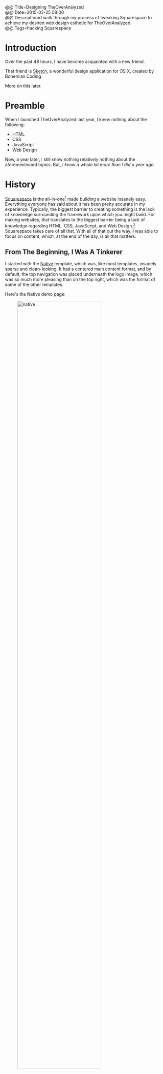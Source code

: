 @@ Title=Designing TheOverAnalyzed  
@@ Date=2015-02-25 08:00  
@@ Description=I walk through my process of tweaking Squarespace to achieve my desired web design esthetic for TheOverAnalyzed.  
@@ Tags=hacking Squarespace    

# Introduction

Over the past 48 hours, I have become acquainted with a new friend. 

That friend is [Sketch](http://bohemiancoding.com/sketch/), a wonderful design application for OS X, created by Bohemian Coding. 

More on this later.

# Preamble

When I launched TheOverAnalyzed last year, I knew nothing about the following:

* HTML
* CSS
* JavaScript
* Web Design

Now, a year later, I still know nothing relatively nothing about the aforementioned topics. But, *I know a whole lot more than I did a year ago.*

# History

[Squarespace](www.squarespace.com) <s>is the all-in-one</s>[^1] made building a website insanely easy. Everything everyone has said about it has been pretty accurate in my experience. Typically, the biggest barrier to creating something is the lack of knowledge surrounding the framework upon which you might build. For making websites, that translates to the biggest barrier being a lack of knowledge regarding HTML, CSS, JavaScript, and Web Design.[^2] Squarespace takes care of all that. With all of that out the way, I was able to focus on content, which, at the end of the day, is all that matters. 

## From The Beginning, I Was A Tinkerer

I started with the [Native](http://native-demo.squarespace.com/) template, which was, like most templates, insanely sparse and clean-looking. It had a centered main content format, and by default, the top navigation was placed underneath the logo image, which was so much more pleasing than on the top right, which was the format of some of the other templates.

Here's the Native demo page:

<figure>
	<img src="http://d.pr/i/196ta+" alt="native" width="80%" />
	<figcaption>The stock Native template</figcaption>
</figure>

Eventually, I noticed that the way Native implemented [blockquotes](http://d.pr/i/1cxvQ+) was kind of wonky. After some initial hesitation,[^4] I decided to switch to the [Avenue](http://avenue-demo.squarespace.com) template, which was a lot like Native, but had [blockquotes](http://d.pr/i/1lKIz+) like I wanted.

Here's the Avenue demo page: 

<figure>
	<img src="http://d.pr/i/rxBP+" alt="avenue" width="80%" />
	<figcaption>The stock Avenue template</figcaption>
</figure>

And here's a screenshot[^3] of my site from just a couple of weeks ago, before the first big design change:

<figure>
	<img src="http://d.pr/i/1cvPC+" alt="caption" width="80%" />
	<figcaption>TheOverAnalyzed with the Avenue template (Version 1)</figcaption>
</figure>

## Things Got Hairy

I had been wanting to make a few changes to the way my posts behaved. For instance, I wanted an arrow (→) to follow the title on Linked posts, and I also wanted a permalink (∞) to follow the the Linked post's date. There didn't seem to be a way to do that from within the Configuration section. I looked around for some ideas, and found a [post](http://duner.webfactional.com/blog/squarespace-permalinks) discussing the <code>{.passthrough}</code> string. That post offered a great solution, but the author noted that the string was only exposed to Squarespace users with the Developer Platform turned on.

Huh. I had heard on a podcast[^5] that Squarespace had a Developer Platform. Interesting. I wondered what that was all about, so I visited the Developer landing page. It seemed pretty straightforward? 

That is, until I got to the [part](http://developers.squarespace.com/initial-setup/) that mentioned [Git](https://en.wikipedia.org/wiki/Git_(software) and [SFTP](https://en.wikipedia.org/wiki/SFTP). 

Uh, no thanks. 

I had used GitHub a bit last year when I was [contributing](https://github.com/andreaslarsen/habesha/issues?q=is%3Aissue+is%3Aclosed) to a [repository](https://github.com/andreaslarsen/habesha) that contained jailbreak icon themes. I would find the BundleID for the app that needed theming, as well as the filenames of the icon sources. I would then find the iTunes Artwork using this [site,](http://bendodson.com/code/itunes-artwork-finder/index.html)[^6] and then parse all that information into a new Issue for the designer to make the icons for the theme. Finally, I would use AFC to transfer to my iOS device, via USB, the themed icon sources to their respective folders in the app bundle and insure that they were showing up properly.

But the idea of using Git or SFTP seemed to require much more nerd knowledge than I had at the time.

So what did I do? 

I forgot about it, and just settled on not having Linked posts behave like I wanted.

## Are You Kidding Me? Of Course I Didn't Settle

I did what have always done when it comes to nerdery: I took the plunge. I turned on the Developer Platform. 

## Now What Do I Do?

I wasn't sure whether Git or SFTP was the way to go, so I started with Git (due to my previous experience with GitHub). Turns Out™ that using Git involved using Terminal to push changes to the server, which seemed a little too [John Siracusa](http://hypercritical.co) [Mac OS 9](https://en.wikipedia.org/wiki/Mac_OS_9) for me. 

So SFTP it was. 

Interestingly, I wasn't sure how to use SFTP (or [FTP](https://en.wikipedia.org/wiki/File_Transfer_Protocol)) either. So I checked in with the great teacher of our time, YouTube, and found a real [gem](https://www.youtube.com/watch?v=HzravxTgTe4). This guy basically spelled out how to use Espresso to manipulate my site in any way I wanted. 

How cool.

## Trying Some Things

The first changes I made, like most 'first times,' were disastrous. I completely broke the site. I accidentally made changes to <code>global.less</code> without realizing what I had done. Unsure how to fix things, I turned off Developer mode in Squarespace, which reverted the site back to how it was before turning Developer mode on. Whew. Everything was fixed. Then I turned Developer mode back on, and tried again. 

I quickly familiarized myself with `blog.list` and `blog.item` and was able to make the arrow and [permalink](/2015/2/1/permalinks-in-squarespace) changes like I wanted (and much [more](/2015/1/31/bigfoot-footntes-in-squarespace). 

Here's a screenshot of Permalinks Version 1.0:[^7]

<figure>
	<img src="http://d.pr/i/1lSZU+" alt="Permalinks Version 1" width="80%" />
	<figcaption>Permalinks Version 1.0</figcaption>
</figure>

## Another Template Change

Things were looking [how I wanted](http://d.pr/i/1cvPC+). Still, I wasn't quite satisfied. 

One [stretch goal](http://www.forbes.com/sites/stevedenning/2012/04/23/in-praise-of-stretch-goals/) I have had since the beginning is to be sponsored by [The Deck](http://decknetwork.net/). I have seen their ads on [Daring Fireball](www.daringfireball.net), [Marco.org](www.marco.org), [Six Colors](www.sixcolors.com), and [The Loop](www.loopinsight.com). *These are the blogs I aspire towards,* so of course I wanted to be like them.

And while I realized that this was so far off, I wanted to be ready.

Being ready meant being able to implement the ads as soon as Jim Coudal knocks on my door.[^8]

Problem was that I couldn't seem to envision a place for the ads on my current site. Avenue, just like Native before it, featured centered content. Where would The Deck ads go? Unlike almost every other terrible banner ad, The Deck ads are confined to a relatively small, square block. I couldn't place them at the very top of the site, because they would take a way from the logo. I also didn't think it would be fair, traffic-wise, to place them at the bottom of the site, say, above the ©.

Most of the other sites sponsored by The Deck had a sidebar.

Naturally, I needed a sidebar. 

I noticed [Above Avalon](http://aboveavalon.com) a few weeks ago, and loved the non-scrolling (`position: absolute`) sidebar. I also loved that the site was built on Squarespace. *This meant I could easily implement a sidebar on my own site.*

Here is Niel Cybart's Stratechery-esche Above Avalon:

<figure>
	<img src="http://d.pr/i/11RRa+" alt="aboveavalon" width="80%" />
	<figcaption>Above Avalon's homepage</figcaption>
</figure>

<figure>
	<img src="http://d.pr/i/19QPN+" alt="caption" width="80%" />
	<figcaption>Look at that <code>.main-content</code> scroll</figcaption>
</figure>

<h2><a name="sidebartime">Sidebar Time</a></h2>

I looked around the templates and discovered that Cybart had implemented a relatively unchanged version of [Wells](http://wells-demo.squarespace.com/). Wells is a great template for photographers or graphic designers, as it really makes content like pictures or graphics or videos the star of the web view. 

Here is the Wells demo:

<figure>
	<img src="http://d.pr/i/1bItW+" alt="wells" width="80%" />
	<figcaption>Wells template</figcaption>
</figure>

<figure>
	<img src="http://d.pr/i/Q7z1+" alt="caption" width="80%" />
	<figcaption>And here is TheOverAnalyezd with Wells (Version 1.0 of the site)</figcaption>
</figure>

Note that the content was pushed all the way to the left of the window. This wasn't terrible, but it also wasn't [ideal](http://d.pr/i/14BaR+). I wanted the content to be basically centered, regardless of how big the window was. 

After consulting with the [Squarespace Answers Forum](answers.squarespace.com), I was able to move the content over to the center, more or less:

<figure>
	<img src="http://d.pr/i/EfZ+" alt="sorta" width="80%" />
	<figcaption>Sorta-centered</figcaption>
</figure>

But this led to a terrible design on mobile:

<figure>
	<img src="http://d.pr/i/1l1L9+" alt="mobile" width="80%" />
	<figcaption>Mobile pre `custom.less`</figcaption>
</figure>

## So That's What This Does

In trying to fix the padding of the site on Desktop, I was making changes to `global.less`, which is a stylesheet that makes changes to *all* implementations of the site -- desktop/tablet/phone.

What I *should* have been doing was using the `@media` query to insure that the changes made to the desktop/tablet versions of the site did *not*[^9] effect the phone-sized versions of the site.

Now, any sane person would have probably just traced back every change made to `global.less` and reverted it back to the default. 

But I'm not sane. I'm figuring things out as I go. So what did I do?

## Starting Over

Yeah, I started over. I turned off Developer mode, and then turned it back on. This reverted my site to the default Wells configuration.

# Doing It The Right Way

Here is how I decided to re-style the site, using `.less` slash`.css` stuffs:

* I created a `custom.css`, which would allow me to make changes to the style of the site without being unable to 'revert' back to the default `global.less` and/or `mobile.less` configurations.
* I then modified `template.conf` at the string `"stylesheets"` such that `custom.css` was loaded *after* `mobile.less`, which was, wonderfully, loaded after `global.less` by default[^10] 
	* The output should look like this, at least for the Wells template: 
		* `"stylesheets" : [ "tweak.less", "global.less", "mobile.less", "bigfoot-number.css", "custom.css" ]`
* I wanted to ensure that the mobile version of the site extended all the way to iPad in portrait mode, but, for iPad in landscape mode, I wanted the site to load in Desktop-mode.
	* In `custom.css`, I used an `@media only screen and (min-width:769px)` modifier, which basically calls for implementing parts of `custom.css` *only* when the width of the display window is 769px or greater.[^12]
	* For kicks, here is the content of that `@media` query:
	* <script src="https://gist.github.com/ToniWonKanobi/4ff2c73d6f9e27916d7c.js"></script>
	* That worked great, but my design broke down when I zoomed in on the iPad when in landscape mode.
	* I had to do some sidebar hackery such that the `#headerWrapper` for `.sidebar-position-left` was `position: absolute !important`
	* Here is the `@media` query I used to target iPads in landscape orientation:
	* <script src="https://gist.github.com/ToniWonKanobi/50bc973ad2dde32fbb81.js"></script>

## One More Thing

The final piece left in the puzzle was the logo. 

When I started the site, I was lazy. Heck, I still am lazy. But I was even lazier a year ago. I wanted my logo to contain some reference to my faithful companion animal, [Smokey](http://d.pr/i/1h4fZ+).

Squarespace had *just* rolled out their [logo designer tool](http://squarespace.com/logo).[^14] I used it to combine a stock Getty-ish graphic of a dog with a relatively boring sans serif font for the site title's text.

I think it was actually a pretty nice logo considering it took me about 5 minutes to put together:

<figure>
	<img src="http://d.pr/i/1b8Ss+" alt="logo1" width="85%" />
	<figcaption>Logo Version 1.0</figcaption>
</figure>

But from the beginning, the plan was always to someday create my own. 

And that takes us to the present, conveniently serving to book-end this post.

# The Logo

## Pixelmator

I started with [Pixelmator](http://www.pixelmator.com/). Hands-down, the team at Pixelmator have designed an amazing Photoshop alternative for Cocoa / OS X lovers like myself. I'm no photographer, but from what I gather, Pixelmator features about 90% of what Photoshop or Lightroom offer. That was more than enough to win me over.

When they launched version 2.2 a couple of years ago, I remember hearing about [Vectormator](http://www.pixelmator.com/blog/2013/05/14/introducing-vectormator/). When I originally caught wind of that addition, I made a mental note to myself that if I ever needed to create a graphic, I was going to use Pixelmator.

But as I quickly found out, Pixelmator's (Vectormator's) vector graphic support was rather limited. I actually created a graphic using Pixelmator, but was unable to export it as a scalable vector graphic (SVG) file. I tried but just couldn't find a way to do so.  I contacted their team, hoping I was just overlooking something trivial. 

Alas, no: 

<blockquote class="twitter-tweet" lang="en"><p lang="en" dir="ltr"><a href="https://twitter.com/ToniWonKanobi">@ToniWonKanobi</a> Vector file formats? No, they are not supported.</p>&mdash; Pixelmator Team (@pixelmator) <a href="https://twitter.com/pixelmator/status/565187997940064256">February 10, 2015</a></blockquote> <script async src="//platform.twitter.com/widgets.js" charset="utf-8"></script>

There was no way to properly export an SVG from Pixelmator. Instead of being an all-out graphic design fork from Pixelmator, Vectormator merely enhanced photos for Pixelmator. 

## If At First You Don't Succeed

I needed a program that was easy to use like Pixelmator, but allowed easy exportation of a vector file. Interestingly enough, through my previous contact with the Pixelmator team, [Sketch was suggested to me](https://twitter.com/pixelmator/status/565182862128082946).

## Sketch

Sketch is on its [third major version](http://bohemiancoding.com/sketch/whats-new/) now, and while its true power lies in its excellent suite of mobile design utilities, the app is great for just run-of-the-mill website stuff, like logos. 

I started with a photo of Smokey:

<figure>
	<img src="http://d.pr/i/19uo2+" alt="original" width="80%" />
	<figcaption>Original picture of Smokey</figcaption>
</figure>

Then I reduced the opacity to 50%, to make vectorizing the image easier:

<figure>
	<img src="http://d.pr/i/19gqG+" alt="opacity" width="80%" />
	<figcaption>Opacity reduced</figcaption>
</figure>

And here's the vector, minus some smoothing:

<figure>
	<img src="http://d.pr/i/9MUF+" alt="vector" width="80%" />
	<figcaption>Original vector</figcaption>
</figure>

And here's the circle logo:

<figure>
	<img src="http://d.pr/i/dOCb+" alt="circke" width="80%" />
	<figcaption>Circle logo</figcaption>
</figure>

Next, the logo with text. I chose Futura Condensed ExtraBold. I like the weight, and I especially like Futura because of its versatility. It's not as trendy or readable as Proxima Nova (`body-font-font-family`), sure. But it conveys a certain amount of gravitas, without seeming too formal. It's almost comical, but only slightly so. I think that suits the site well:

<figure>
	<img src="http://d.pr/i/19wtr+" alt="logotext" width="80%" />
	<figcaption>Logo with text</figcaption>
</figure>

Finally, the full logo with the subtitle. I included the subtitle because I originally had trouble aligning the subtitle text on the different target displays. Making it part of the logo made things easier for me:

<figure>
	<img src="http://d.pr/i/qW89+" alt="finished" width="80%" />
	<figcaption>Finished logo with subtitle/figcaption>
</figure>

I also used the Circle Logo to make the browser favicon:

<figure>
	<img src="http://d.pr/i/13py7+" alt="favicon" width="80%" />
	<figcaption>Favicon</figcaption>
</figure>

<hr class="small">

I spent a fair amount of time trying to use my (`Logo.svg`) in place of the static image Squarespace uses for the logo. This was important to me because I wanted everything about my site to look good on Retina displays. And, even though most humans wouldn't zoom in to this level:

<figure>
	<img src="http://d.pr/i/1hJo2+" alt="broken" width="80%" />
	<figcaption>Broken on mobile</figcaption>
</figure>

... I wanted to be ready in case they did. 

I ended up having to edit the `site.region` file that Squarespace uses as the site template, more or less. 

# Finally

Finally. [It was finished](http://biblehub.com/john/19-30.htm). I was able to get things looking how I want.[^13]

Desktop:

<figure>
	<img src="http://d.pr/i/1bVv2+" alt="sidebar" width="80%" />
	<figcaption>Sidebar. Desktop. Yes.</figcaption>
</figure>

iPad (Portrait):

<figure>
	<img src="http://d.pr/i/OgsK+" alt="portrait" width="50%" />
	<figcaption>iPad, portrait</figcaption>
</figure>

iPad (Landscape):

<figure>
	<img src="http://d.pr/i/pAIQ+" alt="landscape" width="50%" />
	<figcaption>iPad, landscape</figcaption>
</figure>

iPhone:

<figure>
	<img src="http://d.pr/i/1fcI8+" alt="iphone" width="50%" />
	<figcaption>iPhone, portrait</figcaption>
</figure>

***

# Conclusion

As far as I can tell, I have reached the limits of what one man can do for a given Squarespace template.

I recently listened to an old [episode](http://5by5.tv/buildanalyze/18) of [Build and Analyze](http://5by5.tv/buildanalyze), in which Marco talked about [Second Crack](https://github.com/marcoarment/secondcrack).

I then scoured over Casey Liss's blog to find this [post](http://www.caseyliss.com/2014/5/2/camel-open-sourced) discussing Camel, his blogging engine similar to Second Crack.

I want the dual RSS feeds of Camel, and the easy bookmarklets that Second Crack offers.

Maybe I'll just have to 'fork' those both together into one amazing blogging engine. 

We'll see. 

Until then, maybe I can get back to writing.

[^1]: Sorry, I couldn't help it: At the moment I was writing that, I felt as if I were hosting my own podcast and doing an ad read for Squarespace. 
[^2]: You get where I'm going with this now, don't you?
[^3]: My site isn't cool enough to have been crawled by these guys yet, but have you heard of or visited [archive.org](archive.org)? I have spent hours there looking at old archives of [www.apple.com](https://web.archive.org/web/19980509035420/http://www.apple.com/). Such a great resource.
[^4]: Even before things got [crazy](http://d.pr/i/1kNyI+), I had changed *quite* a big of stuff from the default settings. Almost everything -- font size/styles/colors, as well as link colors, etc -- had been customized to my liking. And, at that time, because I didn't have any knowledge regarding how Squarespace made under-the-hood changes to the user interface, I was scared to just change to a completely new template.
[^5]: I can't remember which. Chances are it was either Upgrade or Inquisitive, because I can vaguely remember it being Myke Hurley to made reference to Stephen Hackett, who also uses the Developer Platform. Though, I feel safe saying that he hasn't used it *[nearly](https://twitter.com/ismh/status/564079479992360961)* as much as I have. 
[^6]: Another great resource. 
[^7]: Before mastering `blog.item`, I wasn't sure how to place the permalink after the date on Linked items. I thought I was stuck with it following the title of linked items. I figured that out [eventually](http://d.pr/i/1hVrx+) ⌘
[^8]: Via email.
[^9]: Sometimes I wonder, do I *italicize* **too** ***much***? 
[^10]: For all the flack I give Squarespace via email and twitter, these guys really have done a decent job of designing how developers can manipulate things. I wish they did more, like allow customization of RSS, as well as some default URL slug stupidness, but maybe that will come with time. 
[^12]: 769px is exactly one pixel greater than the `device-width` of iPad in portrait mode. 
[^13]: There are a few things I would like to change, but I think for the sake of my sanity, I will leave well enough alone for now. 
[^14]: Apparently, this caused a bit of a controversy in the [web design community](http://www.fastcodesign.com/3025363/is-squarespaces-new-logo-generator-a-design-crime). 